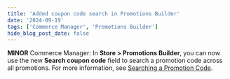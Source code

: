```yaml
---
title: 'Added coupon code search in Promotions Builder'
date: '2024-09-19'
tags: ['Commerce Manager', 'Promotions Builder']
hide_blog_post_date: false
---
```


**MINOR** Commerce Manager: In **Store > Promotions Builder**, you can now use the new **Search coupon code** field to search a promotion code across all promotions. For more information, see [Searching a Promotion Code](/docs/commerce-manager/promotions-builder/creating-promotion-codes#searching-for-a-promotion-code).
